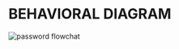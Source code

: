 
**BEHAVIORAL DIAGRAM**
=====================
![password flowchat](https://user-images.githubusercontent.com/98827063/155833630-ec447029-1d78-465a-ae6a-bd3aab8ff397.jpg)
